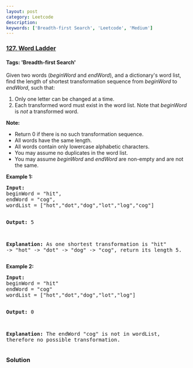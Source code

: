 ```yaml
---
layout: post
category: Leetcode
description: 
keywords: ['Breadth-first Search', 'Leetcode', 'Medium']
---
```

### [127. Word Ladder](https://leetcode.com/problems/word-ladder)

#### Tags: 'Breadth-first Search'

<div class="content__u3I1 question-content__JfgR"><div><p>Given two words (<em>beginWord</em> and <em>endWord</em>), and a dictionary's word list, find the length of shortest transformation sequence from <em>beginWord</em> to <em>endWord</em>, such that:</p>
<ol>
<li>Only one letter can be changed at a time.</li>
<li>Each transformed word must exist in the word list. Note that <em>beginWord</em> is <em>not</em> a transformed word.</li>
</ol>
<p><strong>Note:</strong></p>
<ul>
<li>Return 0 if there is no such transformation sequence.</li>
<li>All words have the same length.</li>
<li>All words contain only lowercase alphabetic characters.</li>
<li>You may assume no duplicates in the word list.</li>
<li>You may assume <em>beginWord</em> and <em>endWord</em> are non-empty and are not the same.</li>
</ul>
<p><strong>Example 1:</strong></p>
<pre><strong>Input:</strong>
beginWord = "hit",
endWord = "cog",
wordList = ["hot","dot","dog","lot","log","cog"]

<strong>Output: </strong>5

<strong>Explanation:</strong> As one shortest transformation is "hit" -&gt; "hot" -&gt; "dot" -&gt; "dog" -&gt; "cog",
return its length 5.
</pre>
<p><strong>Example 2:</strong></p>
<pre><strong>Input:</strong>
beginWord = "hit"
endWord = "cog"
wordList = ["hot","dot","dog","lot","log"]

<strong>Output:</strong> 0

<strong>Explanation:</strong> The endWord "cog" is not in wordList, therefore no possible<strong> </strong>transformation.
</pre>
<ul>
</ul>
</div></div>

### Solution
